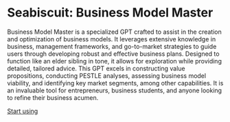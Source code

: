 # Seabiscuit: Business Model Master

Business Model Master is a specialized GPT crafted to assist in the creation and optimization of business models. It leverages extensive knowledge in business, management frameworks, and go-to-market strategies to guide users through developing robust and effective business plans. Designed to function like an elder sibling in tone, it allows for exploration while providing detailed, tailored advice. This GPT excels in constructing value propositions, conducting PESTLE analyses, assessing business model viability, and identifying key market segments, among other capabilities. It is an invaluable tool for entrepreneurs, business students, and anyone looking to refine their business acumen.

[Start using](https://chat.openai.com/g/g-nsTplEvN8)